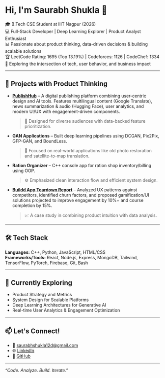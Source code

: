 # Hi, I'm Saurabh Shukla 👋

🎓 B.Tech CSE Student at IIIT Nagpur (2026)  
💻 Full-Stack Developer | Deep Learning Explorer | Product Analyst Enthusiast  
📊 Passionate about product thinking, data-driven decisions & building scalable solutions  
🏆 LeetCode Rating: 1695 (Top 13.19%) | Codeforces: 1126 | CodeChef: 1334  
🌱 Exploring the intersection of tech, user behavior, and business impact

---

## 🚀 Projects with Product Thinking

- **[PublishHub](#)** – A digital publishing platform combining user-centric design and AI tools. Features multilingual content (Google Translate), news summarization & audio (Hugging Face), user analytics, and modern UI/UX with engagement-driven components.  
  > 🧠 Designed for diverse audiences with data-backed feature prioritization.

- **GAN Applications** – Built deep learning pipelines using DCGAN, Pix2Pix, GFP-GAN, and BoundLess.  
  > 🎯 Focused on real-world applications like old photo restoration and satellite-to-map translation.

- **Ration Organizer** – C++ console app for ration shop inventory/billing using OOP.  
  > ⚙️ Emphasized clean interaction flow and efficient system design.

- **[Buildd App Teardown Report](#)** – Analyzed UX patterns against competitors, identified churn factors, and proposed gamification/UI solutions projected to improve engagement by 10%+ and course completion by 15%.  
  > 📈 A case study in combining product intuition with data analysis.

---

## 🛠 Tech Stack
**Languages:** C++, Python, JavaScript, HTML/CSS  
**Frameworks/Tools:** React, Node.js, Express, MongoDB, Tailwind, TensorFlow, PyTorch, Firebase, Git, Bash  

---

## 🧠 Currently Exploring
- Product Strategy and Metrics  
- System Design for Scalable Platforms  
- Deep Learning Architectures for Generative AI  
- Real-time User Analytics & Engagement Optimization

---

## 📫 Let's Connect!
- 📧 saurabhshukla12d@gmail.com  
- 🌐 [LinkedIn](https://www.linkedin.com/in/saurabh-shukla-9b244921a/)  
- 💼 [GitHub](https://github.com/Shukla0607)

---

_“Code. Analyze. Build. Iterate.”_
